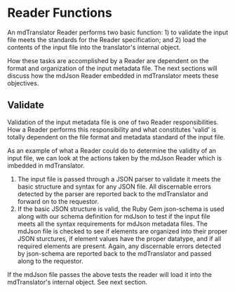 # Reader Functions

An mdTranslator Reader performs two basic function: 1) to validate the input file meets the standards for the Reader specification; and 2) load the contents of the input file into the translator's internal object.

How these tasks are accomplished by a Reader are dependent on the format and organization of the input metadata file.  The next sections will discuss how the mdJson Reader embedded in mdTranslator meets these objectives.

## Validate

Validation of the input metadata file is one of two Reader responsibilities.  How a Reader performs this responsibility and what constitutes 'valid' is totally dependent on the file format and metadata standard of the input file.

As an example of what a Reader could do to determine the validity of an input file, we can look at the actions taken by the mdJson Reader which is imbedded in mdTranslator.

1. The input file is passed through a JSON parser to validate it meets the basic structure and syntax for any JSON file.  All discernable errors detected by the parser are reported back to the mdTranslator and forward on to the requestor.
2. If the basic JSON structure is valid, the Ruby Gem json-schema is used along with our schema definition for mdJson to test if the input file meets all the syntax requirements for mdJson metadata files.  The mdJson file is checked to see if elements are organized into their proper JSON sturctures, if element values have the proper datatype, and if all required elements are present.  Again, any discernable errors detected by json-schema are reported back to the mdTranslator and passed along to the requestor.

If the mdJson file passes the above tests the reader will load it into the mdTranslator's internal object.  See next section.

